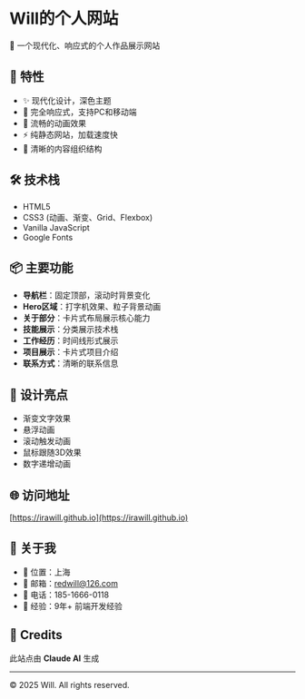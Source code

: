 # Will的个人网站

🚀 一个现代化、响应式的个人作品展示网站

## 🌟 特性

- ✨ 现代化设计，深色主题
- 📱 完全响应式，支持PC和移动端
- 🎨 流畅的动画效果
- ⚡ 纯静态网站，加载速度快
- 🎯 清晰的内容组织结构

## 🛠 技术栈

- HTML5
- CSS3 (动画、渐变、Grid、Flexbox)
- Vanilla JavaScript
- Google Fonts

## 📦 主要功能

- **导航栏**：固定顶部，滚动时背景变化
- **Hero区域**：打字机效果、粒子背景动画
- **关于部分**：卡片式布局展示核心能力
- **技能展示**：分类展示技术栈
- **工作经历**：时间线形式展示
- **项目展示**：卡片式项目介绍
- **联系方式**：清晰的联系信息

## 🎨 设计亮点

- 渐变文字效果
- 悬浮动画
- 滚动触发动画
- 鼠标跟随3D效果
- 数字递增动画

## 🌐 访问地址

[https://irawill.github.io](https://irawill.github.io)

## 👤 关于我

- 📍 位置：上海
- 📧 邮箱：redwill@126.com
- 📱 电话：185-1666-0118
- 💼 经验：9年+ 前端开发经验

## 🤖 Credits

此站点由 **Claude AI** 生成

---

© 2025 Will. All rights reserved.
